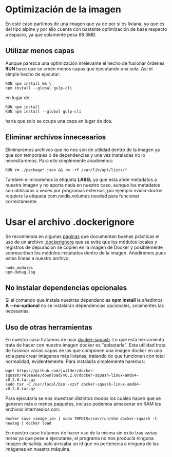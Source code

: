 # Optimización de la imagen

En este caso partimos de una imagen que ya de por sí es liviana, ya que es del tipo alpine y por ello cuenta con bastante optimización de base respecto a espacio, ya que solamente pesa 89.3MB.

## Utilizar menos capas

Aunque parezca una optimización irrelevante el hecho de fusionar órdenes **RUN** hace que se creen menos capas que ejecutando una sola. Así el simple hecho de ejecutar:
~~~
RUN npm install && \
npm install --global gulp-cli
~~~
en lugar de:
~~~
RUN npm install
RUN npm install --global gulp-cli
~~~
haría que solo se ocupe una capa en lugar de dos.


## Eliminar archivos innecesarios

Eliminaremos archivos que no nos son de utilidad dentro de la imagen ya que son temporales o de dependencias y una vez instaladas no lo necesitaremos. Para ello simplemente añadiremos:
~~~
RUN rm ./package*.json && rm -rf /var/lib/apt/lists/*
~~~
También eliminaremos la etiqueta **LABEL** ya que esta añde metadatos a nuestra imagen y no aporta nada en nuestro caso, aunque los metadatos son utilizados a veces por programas externos, por ejemplo nvidia-docker requiere la etiqueta com.nvidia.volumes.needed para funcionar correctamente.

# Usar el archivo .dockerignore

Se recomienda en algunas [páginas](https://nodejs.org/en/docs/guides/nodejs-docker-webapp/) que documentan buenas prácticas el uso de un archivo [.dockerignore](https://github.com/XDavid1999/PacketService/blob/master/.dockerignore) que se evite que los módulos locales y registros de depuración se copien en la imagen de Docker y posiblemente sobrescriban los módulos instalados dentro de la imagen. Añadiremos pues estas líneas a nuestro archivo:
~~~
node_modules
npm-debug.log
~~~

## No instalar dependencias opcionales

Si al comando que instala nuestras dependencias **npm install** le añadimos **A --no-optional** no se instalarán dependencias opcionales, solamentes las necesarias.

## Uso de otras herramientas

En nuestro caso tratamos de usar [docker-squash](https://github.com/jwilder/docker-squash). Lo que esta herramienta trata de hacer con nuestra imagen docker es "aplastarla". Esta utilidad trata de fusionar varias capas de las que componen una imagen docker en una sola para crear imágenes más livianas, tratando de que funcionen con total normalidad, evidentemente. 
Para instalarla simplemente haremos:
~~~
wget https://github.com/jwilder/docker-squash/releases/download/v0.2.0/docker-squash-linux-amd64-v0.2.0.tar.gz
sudo tar -C /usr/local/bin -xzvf docker-squash-linux-amd64-v0.2.0.tar.gz
~~~
Para ejecutarla se nos muestran distintos modos los cuales hacen que se generen más o menos paquetes, incluso podemos almacenar en RAM los archivos intermedios con: 
~~~
docker save <image_id> | sudo TMPDIR=/var/run/shm docker-squash -t newtag | docker load
~~~
En nuestro caso tratamos de hacer uso de la misma sin éxito tras varias horas ya que pese a ejecutarse, el programa no nos producía ninguna imagen de salida, solo arrojaba un id que no pertenecía a ninguna de las imágenes en nuestra máquina.